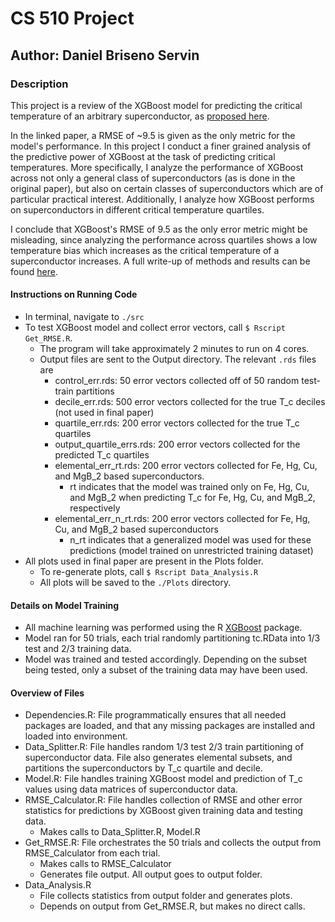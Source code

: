 # CS 510 Project #
## Author: Daniel Briseno Servin ###
### Description ###

This project is a review of the XGBoost model for predicting the critical temperature of an arbitrary superconductor, as [proposed here](https://linkinghub.elsevier.com/retrieve/pii/S0927025618304877). 

In the linked paper, a RMSE of ~9.5 is given as the only metric for the model's performance. In this project I conduct a finer grained analysis of the predictive power of XGBoost at the task of predicting critical temperatures. More specifically, I analyze the performance of XGBoost across not only a general class of superconductors (as is done in the original paper), but also on certain classes of superconductors which are of particular practical interest. Additionally, I analyze how XGBoost performs on superconductors in different critical temperature quartiles.

I conclude that XGBoost's RMSE of 9.5 as the only error metric might be misleading, since analyzing the performance across quartiles shows a low temperature bias which increases as the critical temperature of a superconductor increases. A full write-up of methods and results can be found [here](./Final_paper/Final_Project_Writeup/Final_Project_Writeup.pdf).

#### Instructions on Running Code ####
- In terminal, navigate to `./src`
- To test XGBoost model and collect error vectors, call `$ Rscript Get_RMSE.R`.
  - The program will take approximately 2 minutes to run on 4 cores.
  - Output files are sent to the Output directory. The relevant `.rds` files are
    - control_err.rds: 50 error vectors collected off of 50 random test-train partitions
    - decile_err.rds: 500 error vectors collected for the true T_c deciles (not used in final paper)
    - quartile_err.rds: 200 error vectors collected for the true T_c quartiles
    - output_quartile_errs.rds: 200 error vectors collected for the predicted T_c quartiles
    - elemental_err_rt.rds: 200 error vectors collected for Fe, Hg, Cu, and MgB_2 based superconductors. 
      - rt indicates that the model was trained only on Fe, Hg, Cu, and MgB_2 when predicting T_c for Fe, Hg, Cu, and MgB_2, respectively
    - elemental_err_n_rt.rds: 200 error vectors collected for Fe, Hg, Cu, and MgB_2 based superconductors
      - n_rt indicates that a generalized model was used for these predictions (model trained on unrestricted training dataset)
- All plots used in final paper are present in the Plots folder.
  - To re-generate plots, call `$ Rscript Data_Analysis.R`
  - All plots will be saved to the `./Plots` directory.
  
#### Details on Model Training ###
- All machine learning was performed using the R [XGBoost](https://cran.r-project.org/web/packages/xgboost/index.html) package. 
- Model ran for 50 trials, each trial randomly partitioning tc.RData into 1/3 test and 2/3 training data.
- Model was trained and tested accordingly. Depending on the subset being tested, only a subset of the training data may have been used.

#### Overview of Files #####
- Dependencies.R: File programmatically ensures that all needed packages are loaded, and that any missing packages are installed and loaded into environment.
- Data_Splitter.R: File handles random 1/3 test 2/3 train partitioning of superconductor data. File also generates elemental subsets, and partitions the superconductors by T_c quartile and decile.
- Model.R: File handles training XGBoost model and prediction of T_c values using data matrices of superconductor data.
- RMSE_Calculator.R: File handles collection of RMSE and other error statistics for predictions by XGBoost given training data and testing data.
  - Makes calls to Data_Splitter.R, Model.R
- Get_RMSE.R: File orchestrates the 50 trials and collects the output from RMSE_Calculator from each trial.
  - Makes calls to RMSE_Calculator
  - Generates file output. All output goes to output folder.
- Data_Analysis.R
  - File collects statistics from output folder and generates plots.
  - Depends on output from Get_RMSE.R, but makes no direct calls. 
